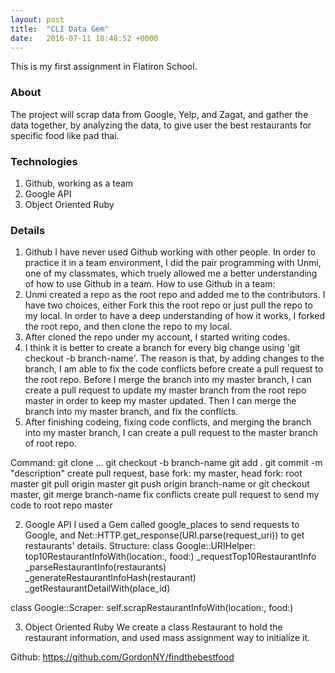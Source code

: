 ```yaml
---
layout: post
title:  "CLI Data Gem"
date:   2016-07-11 18:48:52 +0000
---
```



This is my first assignment in Flatiron School. 

### About
The project will scrap data from Google, Yelp, and Zagat, and gather the data together, by analyzing the data, to give user the best restaurants for specific food like pad thai.

### Technologies
1. Github, working as a team
2. Google API
3. Object Oriented Ruby

### Details
1. Github
I have never used Github working with other people. In order to practice it in a team environment, I did the pair programming with Unmi, one of my classmates, which truely allowed me a better understanding of how to use Github in a team.
How to use Github in a team:
1. Unmi created a repo as the root repo and added me to the contributors. I have two choices, either Fork this the root repo or just pull the repo to my local. In order to have a deep understanding of how it works, I forked the root repo, and then clone the repo to my local.
2. After cloned the repo under my account, I started writing codes. 
3. I think it is better to create a branch for every big change using 'git checkout -b branch-name'. The reason is that, by adding changes to the branch, I am able to fix the code conflicts before create a pull request to the root repo. Before I merge the branch into my master branch, I can create a pull request to update my master branch from the root repo master in order to keep my master updated. Then I can merge the branch into my master branch, and fix the conflicts.
4. After finishing codeing, fixing code conflicts, and merging the branch into my master branch, I can create a pull request to the master branch of root repo.

Command:
git clone ...
git checkout -b branch-name
git add .
git commit -m "description"
create pull request, base fork: my master, head fork: root master
git pull origin master
git push origin branch-name or git checkout master, git merge branch-name
fix conflicts
create pull request to send my code to root repo master

2. Google API
I used a Gem called google_places to send requests to Google, and Net::HTTP.get_response(URI.parse(request_uri)) to get restaurants' details.
Structure: 
class Google::URIHelper:
top10RestaurantInfoWith(location:, food:)
\_requestTop10RestaurantInfo
\_parseRestaurantInfo(restaurants)
\_generateRestaurantInfoHash(restaurant)
\_getRestaurantDetailWith(place_id)

class Google::Scraper:
self.scrapRestaurantInfoWith(location:, food:)

3. Object Oriented Ruby
We create a class Restaurant to hold the restaurant information, and used mass assignment way to initialize it.

Github:
https://github.com/GordonNY/findthebestfood



